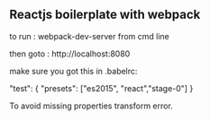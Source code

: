 ## Reactjs boilerplate with webpack

to run : webpack-dev-server from cmd line

then goto : http://localhost:8080

make sure you got this in .babelrc:

 "test": {
      "presets": ["es2015", "react","stage-0"]
    }

To avoid missing properties transform error.